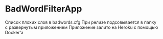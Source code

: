 # BadWordFilterApp

Список плохих слов в badwords.cfg
При релизе подсовывается в папку с развернутым приложением
Приложение залито на Heroku с помощью Docker'а
